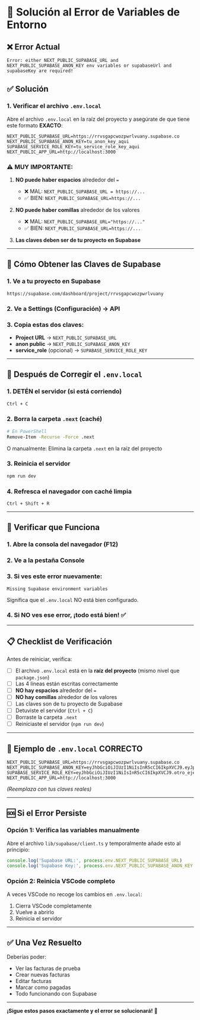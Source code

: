 # 🔧 Solución al Error de Variables de Entorno

## ❌ Error Actual
```
Error: either NEXT_PUBLIC_SUPABASE_URL and NEXT_PUBLIC_SUPABASE_ANON_KEY env variables or supabaseUrl and supabaseKey are required!
```

## ✅ Solución

### 1. **Verificar el archivo `.env.local`**

Abre el archivo `.env.local` en la raíz del proyecto y asegúrate de que tiene este formato **EXACTO**:

```env
NEXT_PUBLIC_SUPABASE_URL=https://rrvsgapcwozpwrlvuany.supabase.co
NEXT_PUBLIC_SUPABASE_ANON_KEY=tu_anon_key_aqui
SUPABASE_SERVICE_ROLE_KEY=tu_service_role_key_aqui
NEXT_PUBLIC_APP_URL=http://localhost:3000
```

### ⚠️ **MUY IMPORTANTE:**

1. **NO puede haber espacios** alrededor del `=`
   - ❌ MAL: `NEXT_PUBLIC_SUPABASE_URL = https://...`
   - ✅ BIEN: `NEXT_PUBLIC_SUPABASE_URL=https://...`

2. **NO puede haber comillas** alrededor de los valores
   - ❌ MAL: `NEXT_PUBLIC_SUPABASE_URL="https://..."`
   - ✅ BIEN: `NEXT_PUBLIC_SUPABASE_URL=https://...`

3. **Las claves deben ser de tu proyecto en Supabase**

---

## 📝 Cómo Obtener las Claves de Supabase

### 1. Ve a tu proyecto en Supabase
```
https://supabase.com/dashboard/project/rrvsgapcwozpwrlvuany
```

### 2. Ve a **Settings** (Configuración) → **API**

### 3. Copia estas dos claves:
- **Project URL** → `NEXT_PUBLIC_SUPABASE_URL`
- **anon public** → `NEXT_PUBLIC_SUPABASE_ANON_KEY`
- **service_role** (opcional) → `SUPABASE_SERVICE_ROLE_KEY`

---

## 🔄 Después de Corregir el `.env.local`

### 1. **DETÉN el servidor** (si está corriendo)
```bash
Ctrl + C
```

### 2. **Borra la carpeta `.next`** (caché)
```bash
# En PowerShell
Remove-Item -Recurse -Force .next
```

O manualmente: Elimina la carpeta `.next` en la raíz del proyecto

### 3. **Reinicia el servidor**
```bash
npm run dev
```

### 4. **Refresca el navegador** con caché limpia
```
Ctrl + Shift + R
```

---

## 🧪 Verificar que Funciona

### 1. Abre la consola del navegador (F12)

### 2. Ve a la pestaña **Console**

### 3. Si ves este error nuevamente:
```
Missing Supabase environment variables
```

Significa que el `.env.local` NO está bien configurado.

### 4. Si NO ves ese error, ¡todo está bien! ✅

---

## 📋 Checklist de Verificación

Antes de reiniciar, verifica:

- [ ] El archivo `.env.local` está en la **raíz del proyecto** (mismo nivel que `package.json`)
- [ ] Las 4 líneas están escritas correctamente
- [ ] **NO hay espacios** alrededor del `=`
- [ ] **NO hay comillas** alrededor de los valores
- [ ] Las claves son de tu proyecto de Supabase
- [ ] Detuviste el servidor (`Ctrl + C`)
- [ ] Borraste la carpeta `.next`
- [ ] Reiniciaste el servidor (`npm run dev`)

---

## 🎯 Ejemplo de `.env.local` CORRECTO

```env
NEXT_PUBLIC_SUPABASE_URL=https://rrvsgapcwozpwrlvuany.supabase.co
NEXT_PUBLIC_SUPABASE_ANON_KEY=eyJhbGciOiJIUzI1NiIsInR5cCI6IkpXVCJ9.eyJpc3MiOiJzdXBhYmFzZSIsInJlZiI6InJydnNnYXBjd296cHdybHZ1YW55Iiwicm9sZSI6ImFub24iLCJpYXQiOjE2OTI4NzE2MjIsImV4cCI6MjAwODQ0NzYyMn0.ejemplo_de_key_muy_larga
SUPABASE_SERVICE_ROLE_KEY=eyJhbGciOiJIUzI1NiIsInR5cCI6IkpXVCJ9.otro_ejemplo_de_key_muy_larga
NEXT_PUBLIC_APP_URL=http://localhost:3000
```

*(Reemplaza con tus claves reales)*

---

## 🆘 Si el Error Persiste

### Opción 1: Verifica las variables manualmente

Abre el archivo `lib/supabase/client.ts` y temporalmente añade esto al principio:

```typescript
console.log('Supabase URL:', process.env.NEXT_PUBLIC_SUPABASE_URL)
console.log('Supabase Key:', process.env.NEXT_PUBLIC_SUPABASE_ANON_KEY ? 'Definida' : 'NO DEFINIDA')
```

### Opción 2: Reinicia VSCode completo

A veces VSCode no recoge los cambios en `.env.local`:
1. Cierra VSCode completamente
2. Vuelve a abrirlo
3. Reinicia el servidor

---

## ✅ Una Vez Resuelto

Deberías poder:
- Ver las facturas de prueba
- Crear nuevas facturas
- Editar facturas
- Marcar como pagadas
- Todo funcionando con Supabase

---

**¡Sigue estos pasos exactamente y el error se solucionará!** 🚀

